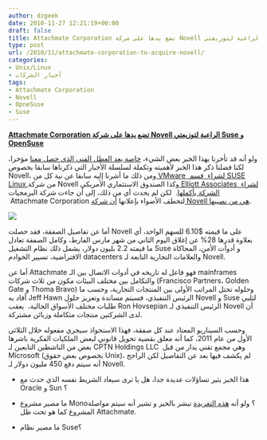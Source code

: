```yaml
---
author: dzgeek
date: 2010-11-27 12:21:19+00:00
draft: false
title: Attachmate Corporation تضع يدها على شركة Novell الراعية لتوزيعتي Suse و OpenSuse
type: post
url: /2010/11/attachmate-corporation-to-acquire-novell/
categories:
- Unix/Linux
- أخبار الشركات
tags:
- Attachmate Corporation
- Novell
- OpneSuse
- Suse
---
```


**[Attachmate Corporation تضع يدها على شركة Novell الراعية لتوزيعتي Suse و OpenSuse](https://www.it-scoop.com/2010/11/attachmate-corporation-to-acquire-novell)**


ولو أنه قد تأخرنا بهذا الخبر بعض الشيء، [خاصة بعد العطل الفني الذي حصل معنا](https://www.it-scoop.com/2010/11/%D8%B9%D8%AF%D9%86%D8%A7-%D9%88-%D8%A7%D9%84%D8%B9%D9%88%D8%AF-%D8%A3%D8%AD%D9%85%D8%AF/) مؤخرا، لكنا فضلنا ذكر هذا الخبر لأهميته وتكملة لسلسلة الأخبار التي ذكرناها سابقا بخصوص Novell، ومن ذلك ما أشرنا إليه سابقا عن نية كل من[ VMware  لشراء  قسم SUSE Linux ](https://www.it-scoop.com/2010/09/novell-vmware-suse-linux/)من شركة Novell وكذا الصندوق الاستثماري الأمريكي[ Elliott Associates  لشراء الشركة بأكملها](https://www.it-scoop.com/2010/03/%D8%B5%D9%86%D8%AF%D9%88%D9%82-%D8%A7%D8%B3%D8%AA%D8%AB%D9%85%D8%A7%D8%B1%D9%8A-%D8%A3%D9%85%D8%B1%D9%8A%D9%83%D9%8A-%D9%8A%D8%B9%D8%B1%D8%B6-%D8%B4%D8%B1%D8%A7%D8%A1-%D8%B4%D8%B1%D9%83%D8%A9-novell/).  لكن لم يحدث أي من ذلك، إلى أن جاءت شركة البرمجيات  Attachmate Corporation لتخطف الأضواء بإعلانها [أن شركة Novell هي من نصيبها](http://www.novell.com/news/press/novell-agrees-to-be-acquired-by-attachmate-corporation).

[![](https://www.it-scoop.com/wp-content/uploads/2010/11/20101122merger.jpg)
](https://www.it-scoop.com/2010/11/attachmate-corporation-to-acquire-novell)

أما عن تفاصيل الصفقة، فقد حصلت Novell على ما قيمته $6.10 للسهم الواحد، أي بعلاوة قدرها 28% عن إغلاق اليوم الثاني من شهر مارس الفارط، وكامل الصفقة تعادل ما قيمته 2.2 بليون دولار، يشمل ذلك نظام التشغيل Suse و أدوأت الأمن، المحاكاة الافتراضية، تسيير الخوادم datacenters والعلامات التجارية التابعة لـ Novell.

أما عن Attachmate فهو فاعل له تاريخه في أدوات الاتصال بين الـ mainframes والتكامل بين مختلف البيئات مكون من ثلاث شركات (Francisco Partners، Golden Gate و Thoma  Bravo) وحلوله تحتل المراتب الأولى بين المنتجات التجارية، وحسب ما أفاد به Jeff Hawn الرئيس التنفيذي، فسيتم مساندة وتعزيز حلول Novell و Suse لتلبي طلبات مختلف الأسواق الحالية،  يعقب Ron Hovsepian الرئيس التنفيذي لـ Novell أن لدى الشركتين منتجات متكاملة وزبائن مشتركة.

وحسب السيناريو المعتاد عند كل صفقة، فهذا الاستحواذ سيجري مفعوله خلال الثلاثي الأول من عام 2011، كما أنه معلق بقضية تحويل قانوني لبعض الملكيات الفكرية باشرها بعض من الناشطين التابعين لـ CPTN Holdings LLC  وهي مجمع تقني يدار من قبل Microsoft (بخصوص بعض حقوق Unix)، لم يكشف فيها بعد عن التفاصيل لكن الراجح أنه سيتم دفع 450 مليون دولار لـ Novell.

- هذا الخبر يثير تساؤلات عديدة جدا، هل يا ترى سيعاد الشريط نفسه الذي حدث مع Oracle و Sun ؟

- ما مصير مشروع Mono؟ ولو أنه [هذه التغريدة](http://twitter.com/#!/migueldeicaza/status/6732038669340672) تبشر بالخير و تشير أنه سيتم مواصلة المشروع كما هو تحت ظل Attachmate.

- ما مصير نظام Suse؟
